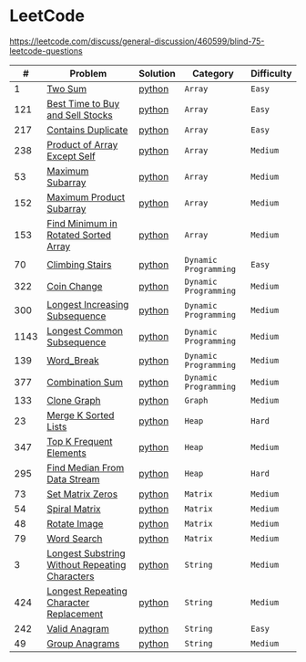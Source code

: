 # LeetCode

https://leetcode.com/discuss/general-discussion/460599/blind-75-leetcode-questions

|#| Problem | Solution | Category | Difficulty |
|-| ------- | -------- | -------- | ---------- |
|1| [Two Sum](https://leetcode.com/problems/two-sum/) |[python](./python/1_two_sum.py) | `Array` | `Easy` |
|121| [Best Time to Buy and Sell Stocks](https://leetcode.com/problems/best-time-to-buy-and-sell-stock/) | [python](./python/121_best_time_to_buy_and_sell_stocks.py) | `Array` | `Easy` |
|217| [Contains Duplicate](https://leetcode.com/problems/contains-duplicate/) | [python](./python/217_contains_duplicate.py) | `Array` | `Easy`|
|238| [Product of Array Except Self](https://leetcode.com/problems/product-of-array-except-self/) | [python](./python/238_product_of_array_except_self.py) | `Array` | `Medium` |
|53| [Maximum Subarray](https://leetcode.com/problems/maximum-subarray/) | [python](./python/53_maximum_subarray.py) | `Array` | `Medium` |
|152| [Maximum Product Subarray](https://leetcode.com/problems/maximum-product-subarray/) | [python](./python/152_maximum_product_subarray.py) | `Array` | `Medium` |
|153| [Find Minimum in Rotated Sorted Array](https://leetcode.com/problems/find-minimum-in-rotated-sorted-array/) | [python](./python/153_find_minimum_in_rotated_sorted_array.py) | `Array` | `Medium` |
|70| [Climbing Stairs](https://leetcode.com/problems/climbing-stairs/description/) | [python](./python/70_climbing_stairs.py) | `Dynamic Programming` | `Easy` |
|322| [Coin Change](https://leetcode.com/problems/coin-change/) | [python](./python/322_coin_change.py) | `Dynamic Programming` | `Medium` |
|300| [Longest Increasing Subsequence](https://leetcode.com/problems/longest-increasing-subsequence/) | [python](./python/300_longest_increasing_subsequence.py) | `Dynamic Programming` | `Medium` |
|1143| [Longest Common Subsequence](https://leetcode.com/problems/longest-common-subsequence/) | [python](./python/1143_longest_common_subsequence.py) | `Dynamic Programming` | `Medium` |
|139| [Word_Break](https://leetcode.com/problems/word-break/) | [python](./python/139_word_break.py) | `Dynamic Programming` | `Medium` |
|377| [Combination Sum](https://leetcode.com/problems/combination-sum-iv/) | [python](./python/377_combination_sum_iv.py) | `Dynamic Programming` | `Medium` |
|133| [Clone Graph](https://leetcode.com/problems/clone-graph/) | [python](./python/133_clone_graph.py) | `Graph` | `Medium` |
|23| [Merge K Sorted Lists](https://leetcode.com/problems/merge-k-sorted-lists/) | [python](./python/23_merge_k_sorted_lists.py) | `Heap` | `Hard` |
|347| [Top K Frequent Elements](https://leetcode.com/problems/top-k-frequent-elements/) | [python](./python/347_top_k_frequent_elements.py) | `Heap` | `Medium` |
|295| [Find Median From Data Stream](https://leetcode.com/problems/find-median-from-data-stream/) | [python](./python/295_find_median_from_data_stream.py) | `Heap` | `Hard` |
|73| [Set Matrix Zeros](https://leetcode.com/problems/set-matrix-zeroes/) | [python](./python/73_set_matrix_zeroes.py) | `Matrix` | `Medium` |
|54| [Spiral Matrix](https://leetcode.com/problems/spiral-matrix/) | [python](./python/54_spiral_matrix.py) | `Matrix` | `Medium` |
|48| [Rotate Image](https://leetcode.com/problems/rotate-image/) | [python](./python/48_rotate_image.py) | `Matrix` | `Medium` |
|79| [Word Search](https://leetcode.com/problems/word-search/) | [python](./python/79_word_search.py) | `Matrix` | `Medium` |
|3| [Longest Substring Without Repeating Characters](https://leetcode.com/problems/longest-substring-without-repeating-characters/) | [python](./python/3_longest_substring_without_repeating_characters.py) | `String` | `Medium` |
|424| [Longest Repeating Character Replacement](https://leetcode.com/problems/longest-repeating-character-replacement/) | [python](./python/424_longest_repeating_character_replacement.py) | `String` | `Medium` |
|242| [Valid Anagram](https://leetcode.com/problems/valid-anagram/) | [python](./python/242_valid_anagram.py) | `String` | `Easy` |
|49| [Group Anagrams](https://leetcode.com/problems/group-anagrams/) | [python](./python/49_group_anagrams.py) | `String` | `Medium` |
